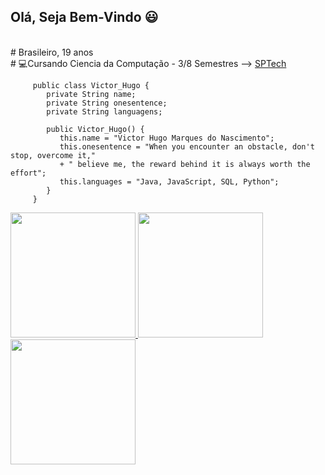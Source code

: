##   Olá, Seja Bem-Vindo 😃

<br># Brasileiro, 19 anos
<br># 💻Cursando Ciencia da Computação - 3/8 Semestres --> [SPTech](https://www.sptech.school)   
    
<div  >
       
         public class Victor_Hugo {
            private String name;
            private String onesentence;
            private String languagens;
           
            public Victor_Hugo() {
               this.name = "Victor Hugo Marques do Nascimento";
               this.onesentence = "When you encounter an obstacle, don't stop, overcome it,"
               + " believe me, the reward behind it is always worth the effort";
               this.languages = "Java, JavaScript, SQL, Python";
            }
         }
</div>

<div aling="left">
<a href="https://github.com/ViHugo03">
   <img height ="200em" src="https://github-readme-stats.vercel.app/api?username=ViHugo03&show_icons=true&theme=radical">
   <img height ="200em" src="https://github-readme-stats.vercel.app/api/top-langs/?username=ViHugo03&show_icons=true&theme=radical">
</div>

<div>

  <img height ="200em" src="https://cdn.jsdelivr.net/gh/devicons/devicon/icons/java/java-original-wordmark.svg" />
</div>

